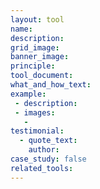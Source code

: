 ```yaml
---
layout: tool
name:
description:
grid_image:
banner_image:
principle:
tool_document:
what_and_how_text:
example:
 - description:
 - images:
   -
testimonial:
  - quote_text:
    author:    
case_study: false
related_tools:
---
```

